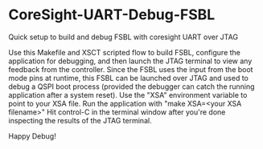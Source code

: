 # CoreSight-UART-Debug-FSBL
Quick setup to build and debug FSBL with coresight UART over JTAG


Use this Makefile and XSCT scripted flow to build FSBL, configure the application for debugging, and then launch the JTAG terminal to view any feedback from the controller.
Since the FSBL uses the input from the boot mode pins at runtime, this FSBL can be launched over JTAG and used to debug a QSPI boot process (provided the debugger can catch the running application after a system reset).
Use the "XSA" environment variable to point to your XSA file.
Run the application with "make XSA=\<your XSA filename\>"
Hit control-C in the terminal window after you're done inspecting the results of the JTAG terminal.

Happy Debug!
